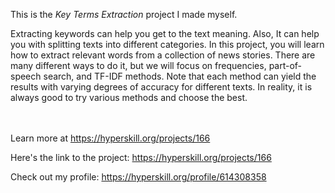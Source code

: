 This is the *Key Terms Extraction* project I made myself.


<p>Extracting keywords can help you get to the text meaning. Also, It can help you with splitting texts into different categories. In this project, you will learn how to extract relevant words from a collection of news stories. There are many different ways to do it, but we will focus on frequencies, part-of-speech search, and TF-IDF methods. Note that each method can yield the results with varying degrees of accuracy for different texts. In reality, it is always good to try various methods and choose the best.</p><br/><br/>Learn more at <a href="https://hyperskill.org/projects/166?utm_source=ide&utm_medium=ide&utm_campaign=ide&utm_content=project-card">https://hyperskill.org/projects/166</a>

Here's the link to the project: https://hyperskill.org/projects/166

Check out my profile: https://hyperskill.org/profile/614308358